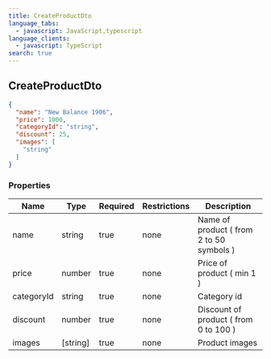 ```yaml
---
title: CreateProductDto
language_tabs:
  - javascript: JavaScript,typescript
language_clients:
  - javascript: TypeScript
search: true
---
```


<h2 id="tocS_CreateProductDto">CreateProductDto</h2>

<!-- backwards compatibility -->
<a id="schemacreateproductdto"></a>
<a id="schema_CreateProductDto"></a>
<a id="tocScreateproductdto"></a>
<a id="tocscreateproductdto"></a>

```json
{
  "name": "New Balance 1906",
  "price": 1000,
  "categoryId": "string",
  "discount": 25,
  "images": [
    "string"
  ]
}

```

### Properties

|Name|Type|Required|Restrictions|Description|
|---|---|---|---|---|
|name|string|true|none|Name of product ( from 2 to 50 symbols )|
|price|number|true|none|Price of product ( min 1 )|
|categoryId|string|true|none|Category id|
|discount|number|true|none|Discount of product ( from 0 to 100 )|
|images|[string]|true|none|Product images|

